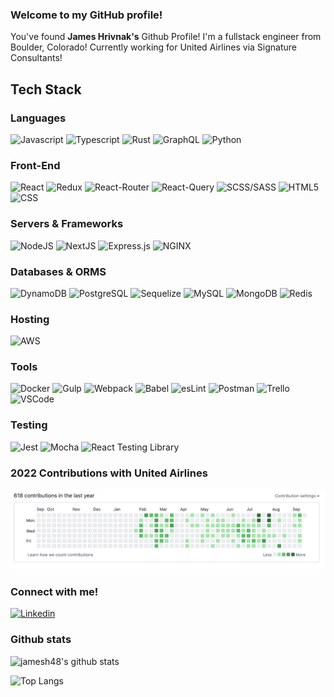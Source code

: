 ### Welcome to my GitHub profile!

<p>
  You've found <strong>James Hrivnak's</strong> Github Profile! I'm a fullstack engineer from Boulder, Colorado! Currently working for United Airlines via Signature Consultants!
</p>

## Tech Stack


### Languages

<p>
  <img alt="Javascript" src="https://img.shields.io/badge/JavaScript-F7DF1E?logo=JavaScript&logoColor=black&style=for-the-badge" />
  
  <img alt="Typescript" src="https://img.shields.io/badge/typescript-%23007ACC.svg?style=for-the-badge&logo=typescript&logoColor=white"/> 
  
  <img alt="Rust" src="https://img.shields.io/badge/rust-%23000000.svg?style=for-the-badge&logo=rust&logoColor=white"/>
  
  <img alt="GraphQL" src="https://img.shields.io/badge/-GraphQL-E10098?style=for-the-badge&logo=graphql&logoColor=white" />
  
  <img alt="Python" src="https://img.shields.io/badge/python-3670A0?style=for-the-badge&logo=python&logoColor=ffdd54" />
</p>

### Front-End

<p>
  <img alt="React" src="https://img.shields.io/badge/React-61DAFB?logo=react&logoColor=black&style=for-the-badge" />

  <img alt="Redux" src="https://img.shields.io/badge/redux-%23593d88.svg?style=for-the-badge&logo=redux&logoColor=white"/>

  <img alt="React-Router" src="https://img.shields.io/badge/React_Router-CA4245?style=for-the-badge&logo=react-router&logoColor=white" />

  <img alt="React-Query" src="https://img.shields.io/badge/-React%20Query-FF4154?style=for-the-badge&logo=react%20query&logoColor=white"/>
  
  <img alt="SCSS/SASS" src="https://img.shields.io/badge/SASS-hotpink.svg?style=for-the-badge&logo=SASS&logoColor=white"/>
  
  <img alt="HTML5" src="https://img.shields.io/badge/html5-%23E34F26.svg?style=for-the-badge&logo=html5&logoColor=white" />

  <img alt="CSS" src="https://img.shields.io/badge/CSS-1572B6?logo=css3&logoColor=white&style=for-the-badge" />
</p>

### Servers & Frameworks

<p>
  <img alt="NodeJS" src="https://img.shields.io/badge/NodeJS-088A51?logo=Node.js&logoColor=white&style=for-the-badge" />

  <img alt="NextJS" src="https://img.shields.io/badge/Next-black?style=for-the-badge&logo=next.js&logoColor=white" />
  
  <img alt="Express.js" src="https://img.shields.io/badge/express.js-%23404d59.svg?style=for-the-badge&logo=express&logoColor=%2361DAFB"/>
  
  <img alt="NGINX" src="https://img.shields.io/badge/nginx-%23009639.svg?style=for-the-badge&logo=nginx&logoColor=white"/>
</p>


### Databases & ORMS

<p>
  <img alt="DynamoDB" src="https://img.shields.io/badge/Amazon%20DynamoDB-4053D6?style=for-the-badge&logo=Amazon%20DynamoDB&logoColor=white" />
  
  <img alt="PostgreSQL" src="https://img.shields.io/badge/PostgreSQL-336791?logo=postgresql&logoColor=white&style=for-the-badge" />
  
  <img alt="Sequelize" src="https://img.shields.io/badge/Sequelize-52B0E7?style=for-the-badge&logo=Sequelize&logoColor=white"/>
  
  <img alt="MySQL" src="https://img.shields.io/badge/mysql-%2300f.svg?style=for-the-badge&logo=mysql&logoColor=white"/>
  
  <img alt="MongoDB" src="https://img.shields.io/badge/MongoDB-47A248?logo=mongodb&logoColor=white&style=for-the-badge" />
  
  <img alt="Redis" src="https://img.shields.io/badge/redis-%23DD0031.svg?style=for-the-badge&logo=redis&logoColor=white" />
</p>

### Hosting
<p>
  <img alt="AWS" src="https://img.shields.io/badge/AWS-%23FF9900.svg?style=for-the-badge&logo=amazon-aws&logoColor=white"/>
</p>


### Tools
<p>  
  <img alt="Docker" src="https://img.shields.io/badge/docker-%230db7ed.svg?style=for-the-badge&logo=docker&logoColor=white"/>
  <img alt="Gulp" src="https://img.shields.io/badge/GULP-%23CF4647.svg?style=for-the-badge&logo=gulp&logoColor=white"/>
  <img alt="Webpack" src="https://img.shields.io/badge/webpack-%238DD6F9.svg?style=for-the-badge&logo=webpack&logoColor=black"/>
  <img alt="Babel" src="https://img.shields.io/badge/Babel-F9DC3e?style=for-the-badge&logo=babel&logoColor=black"/>
  <img alt="esLint" src="https://img.shields.io/badge/ESLint-4B3263?style=for-the-badge&logo=eslint&logoColor=white"/>
  <img alt="Postman" src="https://img.shields.io/badge/Postman-FF6C37?style=for-the-badge&logo=postman&logoColor=white"/>
  <img alt="Trello" src="https://img.shields.io/badge/Trello-%23026AA7.svg?style=for-the-badge&logo=Trello&logoColor=white"/>
  <img alt="VSCode" src="https://img.shields.io/badge/Visual%20Studio%20Code-0078d7.svg?style=for-the-badge&logo=visual-studio-code&logoColor=white"/>
</p>

### Testing
<p>
    <img alt="Jest" src="https://img.shields.io/badge/-jest-%23C21325?style=for-the-badge&logo=jest&logoColor=white"/>
    <img alt="Mocha" src="https://img.shields.io/badge/-mocha-%238D6748?style=for-the-badge&logo=mocha&logoColor=white"/>
  <img alt="React Testing Library" src="https://img.shields.io/badge/-TestingLibrary-%23E33332?style=for-the-badge&logo=testing-library&logoColor=white"/>
</p>

### 2022 Contributions with United Airlines
![2022 Contributions](2022contributionsunitedairlines.png)

### Connect with me!

<p>
  <a target="_blank" href="https://www.linkedin.com/in/james-hrivnak/">
    <img alt="Linkedin" src="https://img.shields.io/badge/linkedin-0077B5?logo=linkedin&logoColor=white&style=for-the-badge" />
  </a>
</p>

### Github stats

![jamesh48's github stats](https://github-readme-stats.vercel.app/api?username=jamesh48&count_private=true&show_icons=true&theme=tokyonight&hide=stars)

![Top Langs](https://github-readme-stats.vercel.app/api/top-langs/?username=jamesh48&theme=tokyonight&layout=compact)
